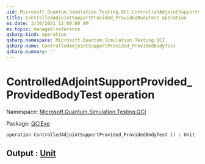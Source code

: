 ```yaml
---
uid: Microsoft.Quantum.Simulation.Testing.QCI.ControlledAdjointSupportProvided_ProvidedBodyTest
title: ControlledAdjointSupportProvided_ProvidedBodyTest operation
ms.date: 3/30/2021 12:00:00 AM
ms.topic: managed-reference
qsharp.kind: operation
qsharp.namespace: Microsoft.Quantum.Simulation.Testing.QCI
qsharp.name: ControlledAdjointSupportProvided_ProvidedBodyTest
qsharp.summary: ''
---
```


# ControlledAdjointSupportProvided_ProvidedBodyTest operation

Namespace: [Microsoft.Quantum.Simulation.Testing.QCI](xref:Microsoft.Quantum.Simulation.Testing.QCI)

Package: [QCIExe](https://nuget.org/packages/QCIExe)




```qsharp
operation ControlledAdjointSupportProvided_ProvidedBodyTest () : Unit
```


## Output : [Unit](xref:microsoft.quantum.lang-ref.unit)

